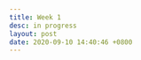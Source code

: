 ```yaml
---
title: Week 1
desc: in progress
layout: post
date: 2020-09-10 14:40:46 +0800
---
```


<!--
<details>
<summary><b>monday</b> 7/9</summary>
<ul>
<li>💻: finished up layout, content for each page and first post</li>
<li>🏃‍♀️: <a href="https://www.youtube.com/watch?v=oJs7hzlHWco" target="_blank">workout</a></li>
</ul>

<hr>
</details>
<details>
<summary><b>tuesday</b> 8/9</summary>
<ul>
<li>💻: added misshapen favicon + mobile-responsiveness. published on github pages.</li>
<li>🎨: simple sketches. basic shapes, lighting, block-in technique.
<br>

<a href="/assets/imgs/wk1/1.jpeg" target="_blank"><img src="/assets/imgs/wk1/1.jpeg" class="art-pic"></a>
<a href="/assets/imgs/wk1/2.jpeg" target="_blank"><img src="/assets/imgs/wk1/2.jpeg" class="art-pic"></a>

</li>
<li>🏃‍♀️: <a href="https://www.youtube.com/watch?v=7f9XpgN9f6k" target="_blank">workout</a></li>
</ul>

<hr>
</details>

<details>
<summary><b>wednesday</b> 9/9</summary>
<ul>
<li>💻: built a google mockup that is absolutely non-functional. footer is not staying at the bottom of the page...i'll need more practice in CSS positioning. i didn't make it responsive so i shall not embed the pen here. :-) click to see my code at codepen.
<br>

<a href="https://codepen.io/hxuan/pen/ZEWrmXZ" target="_blank"><img src="/assets/imgs/wk1/3.png" class="art-pic"></a>
<br>

</li>
<li>🏃‍♀️: <a href="https://www.youtube.com/watch?v=Vve4BVTZ0QU" target="_blank">workout</a></li>
</ul>

<hr>
</details>

<details>
<summary><b>thursday</b> 10/9</summary>
<ul>
<li>💻: built a little quotes feed to practice alignment, flexbox & transitions. i thought it turned out pretty neat!
<p class="codepen" data-height="365" data-theme-id="light" data-default-tab="html,result" data-user="hxuan" data-slug-hash="WNwzpBb" style="height: 365px; box-sizing: border-box; display: flex; align-items: center; justify-content: center; border: 2px solid; margin: 1em 0; padding: 1em;" data-pen-title="quotes: layout &amp;amp; transitions practice">
  <span>See the Pen <a href="https://codepen.io/hxuan/pen/WNwzpBb">
  quotes: layout &amp; transitions practice</a> by hx (<a href="https://codepen.io/hxuan">@hxuan</a>)
  on <a href="https://codepen.io">CodePen</a>.</span>
</p>
<script async src="https://static.codepen.io/assets/embed/ei.js"></script>
</li>
<br>

🎨: understanding relative proportions. drawing multiple objects. had a terribly hard time with the copper pots, but i think i feel more comfortable with pencil shading now. should probably try hatching & crosshatching more.

<li>
<a href="/assets/imgs/wk1/4.jpg" target="_blank"><img src="/assets/imgs/wk1/4.jpg" class="art-pic"></a>
</li>

<li>🏃‍♀️: <a href="https://www.youtube.com/watch?v=IzrxQPcPqr8" target="_blank">workout</a></li>
</ul>
<hr>
</details>
 -->

